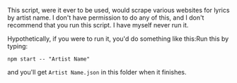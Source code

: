 This script, were it ever to be used, would scrape various websites for lyrics by artist name. I don't have permission to do any of this, and I don't recommend that you run this script. I have myself never run it.

Hypothetically, if you were to run it, you'd do something like this:Run this by typing:

`npm start -- "Artist Name"`

and you'll get `Artist Name.json` in this folder when it finishes.